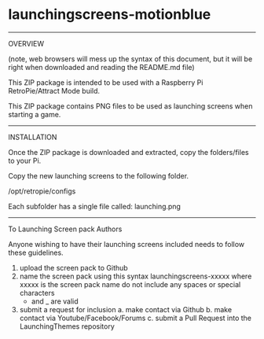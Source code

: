 # launchingscreens-motionblue

-------
OVERVIEW

(note, web browsers will mess up the syntax of this document, but it will be right when downloaded and reading the README.md file)

This ZIP package is intended to be used with a Raspberry Pi RetroPie/Attract Mode build.

This ZIP package contains PNG files to be used as launching screens when starting a game.

------------
INSTALLATION

Once the ZIP package is downloaded and extracted, copy the folders/files to your Pi.

Copy the new launching screens to the following folder.

/opt/retropie/configs

Each subfolder has a single file called:  launching.png

---------------
To Launching Screen pack Authors

Anyone wishing to have their launching screens included needs to follow these guidelines.

1.  upload the screen pack to Github
2.  name the screen pack using this syntax
    launchingscreens-xxxxx     where xxxxx is the screen pack name
    do not include any spaces or special characters
    - and _ are valid
3.  submit a request for inclusion
    a.  make contact via Github
    b.  make contact via Youtube/Facebook/Forums
    c.  submit a Pull Request into the LaunchingThemes repository

